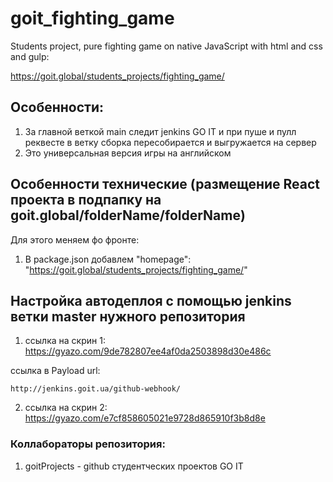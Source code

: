 # goit_fighting_game

Students project, pure fighting game on native JavaScript with html and css and gulp:

https://goit.global/students_projects/fighting_game/

## Особенности:

1. За главной веткой main следит jenkins GO IT и при пуше и пулл реквесте в ветку сборка пересобирается и выгружается на сервер
2. Это универсальная версия игры на английском

## Особенности технические (размещение React проекта в подпапку на goit.global/folderName/folderName)

Для этого меняем фо фронте:

1. В package.json добавлем
   "homepage": "https://goit.global/students_projects/fighting_game/"

## Настройка автодеплоя с помощью jenkins ветки master нужного репозитория

1. ссылка на скрин 1:
   https://gyazo.com/9de782807ee4af0da2503898d30e486c

ссылка в Payload url:

```
http://jenkins.goit.ua/github-webhook/
```

2. ссылка на скрин 2:
   https://gyazo.com/e7cf858605021e9728d865910f3b8d8e

### Коллабораторы репозитория:

1. goitProjects - github студентческих проектов GO IT
